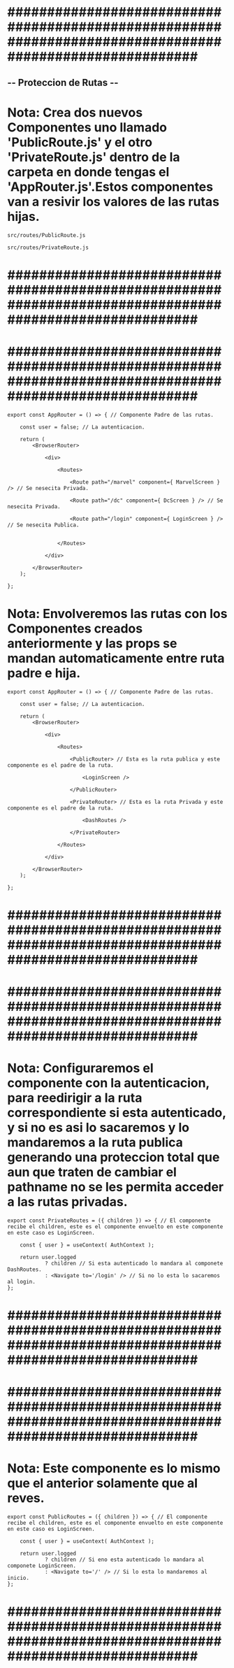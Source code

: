 # ######################################################################################################### #


## -- Proteccion de Rutas -- ##


# Nota: Crea dos nuevos Componentes uno llamado 'PublicRoute.js' y el otro 'PrivateRoute.js' dentro de la carpeta en donde tengas el 'AppRouter.js'.Estos componentes van a resivir los valores de las rutas hijas.


    src/routes/PublicRoute.js

    src/routes/PrivateRoute.js


# ######################################################################################################### #





# ######################################################################################################### #


    export const AppRouter = () => { // Componente Padre de las rutas.

        const user = false; // La autenticacion.

        return (
            <BrowserRouter>

                <div>

                    <Routes>

                        <Route path="/marvel" component={ MarvelScreen } /> // Se nesecita Privada.

                        <Route path="/dc" component={ DcScreen } /> // Se nesecita Privada.

                        <Route path="/login" component={ LoginScreen } /> // Se nesecita Publica.


                    </Routes>

                </div>

            </BrowserRouter>
        );

    };


# Nota: Envolveremos las rutas con los Componentes creados anteriormente y las props se mandan automaticamente entre ruta padre e hija.


    export const AppRouter = () => { // Componente Padre de las rutas.

        const user = false; // La autenticacion.

        return (
            <BrowserRouter>

                <div>

                    <Routes>

                        <PublicRouter> // Esta es la ruta publica y este componente es el padre de la ruta.

                            <LoginScreen />

                        </PublicRouter>

                        <PrivateRouter> // Esta es la ruta Privada y este componente es el padre de la ruta.

                            <DashRoutes />

                        </PrivateRouter>

                    </Routes>

                </div>

            </BrowserRouter>
        );

    };


# ######################################################################################################### #





# ######################################################################################################### #


# Nota: Configuraremos el componente con la autenticacion, para reedirigir a la ruta correspondiente si esta autenticado, y si no es asi lo sacaremos y lo mandaremos a la ruta publica generando una proteccion total que aun que traten de cambiar el pathname no se les permita acceder a las rutas privadas.


    export const PrivateRoutes = ({ children }) => { // El componente recibe el children, este es el componente envuelto en este componente en este caso es LoginScreen.

        const { user } = useContext( AuthContext );

        return user.logged
                ? children // Si esta autenticado lo mandara al componete DashRoutes. 
                : <Navigate to='/login' /> // Si no lo esta lo sacaremos al login.
    };


# ######################################################################################################### #





# ######################################################################################################### #


# Nota: Este componente es lo mismo que el anterior solamente que al reves.


    export const PublicRoutes = ({ children }) => { // El componente recibe el children, este es el componente envuelto en este componente en este caso es LoginScreen.

        const { user } = useContext( AuthContext );

        return user.logged
                ? children // Si eno esta autenticado lo mandara al componete LoginScreen. 
                : <Navigate to='/' /> // Si lo esta lo mandaremos al inicio.
    };


# ######################################################################################################### #
